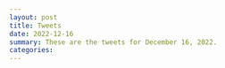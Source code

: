 ```yaml
---
layout: post
title: Tweets
date: 2022-12-16
summary: These are the tweets for December 16, 2022.
categories:
---
```


